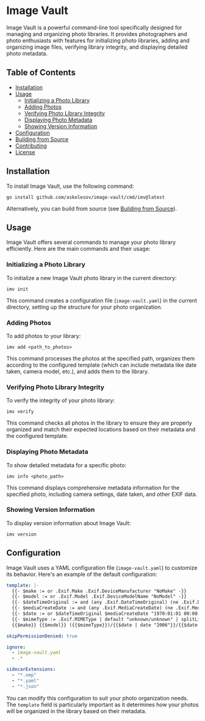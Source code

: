 # Image Vault

Image Vault is a powerful command-line tool specifically designed for managing and organizing photo libraries. It provides photographers and photo enthusiasts with features for initializing photo libraries, adding and organizing image files, verifying library integrity, and displaying detailed photo metadata.

## Table of Contents

- [Installation](#installation)
- [Usage](#usage)
  - [Initializing a Photo Library](#initializing-a-photo-library)
  - [Adding Photos](#adding-photos)
  - [Verifying Photo Library Integrity](#verifying-photo-library-integrity)
  - [Displaying Photo Metadata](#displaying-photo-metadata)
  - [Showing Version Information](#showing-version-information)
- [Configuration](#configuration)
- [Building from Source](#building-from-source)
- [Contributing](#contributing)
- [License](#license)

## Installation

To install Image Vault, use the following command:

```
go install github.com/askolesov/image-vault/cmd/imv@latest
```

Alternatively, you can build from source (see [Building from Source](#building-from-source)).

## Usage

Image Vault offers several commands to manage your photo library efficiently. Here are the main commands and their usage:

### Initializing a Photo Library

To initialize a new Image Vault photo library in the current directory:

```
imv init
```

This command creates a configuration file (`image-vault.yaml`) in the current directory, setting up the structure for your photo organization.

### Adding Photos

To add photos to your library:

```
imv add <path_to_photos>
```

This command processes the photos at the specified path, organizes them according to the configured template (which can include metadata like date taken, camera model, etc.), and adds them to the library.

### Verifying Photo Library Integrity

To verify the integrity of your photo library:

```
imv verify
```

This command checks all photos in the library to ensure they are properly organized and match their expected locations based on their metadata and the configured template.

### Displaying Photo Metadata

To show detailed metadata for a specific photo:

```
imv info <photo_path>
```

This command displays comprehensive metadata information for the specified photo, including camera settings, date taken, and other EXIF data.

### Showing Version Information

To display version information about Image Vault:

```
imv version
```

## Configuration

Image Vault uses a YAML configuration file (`image-vault.yaml`) to customize its behavior. Here's an example of the default configuration:

```yaml
template: |-
  {{- $make := or .Exif.Make .Exif.DeviceManufacturer "NoMake" -}}
  {{- $model := or .Exif.Model .Exif.DeviceModelName "NoModel" -}}
  {{- $dateTimeOriginal := and (any .Exif.DateTimeOriginal) (ne .Exif.DateTimeOriginal "0000:00:00 00:00:00") | ternary .Exif.DateTimeOriginal "" -}}
  {{- $mediaCreateDate := and (any .Exif.MediaCreateDate) (ne .Exif.MediaCreateDate "0000:00:00 00:00:00") | ternary .Exif.MediaCreateDate "" -}}
  {{- $date := or $dateTimeOriginal $mediaCreateDate "1970:01:01 00:00:00" | toDate "2006:01:02 15:04:05" -}}
  {{- $mimeType := .Exif.MIMEType | default "unknown/unknown" | splitList "/" | first -}}
  {{$make}} {{$model}} ({{$mimeType}})/{{$date | date "2006"}}/{{$date | date "2006-01-02"}}/{{$date | date "2006-01-02_15-04-05"}}_{{.Hash.Md5Short}}{{.Fs.Ext | lower}}

skipPermissionDenied: true

ignore:
  - image-vault.yaml
  - .*

sidecarExtensions:
  - "*.xmp"
  - "*.yaml"
  - "*.json"
```

You can modify this configuration to suit your photo organization needs. The `template` field is particularly important as it determines how your photos will be organized in the library based on their metadata.
